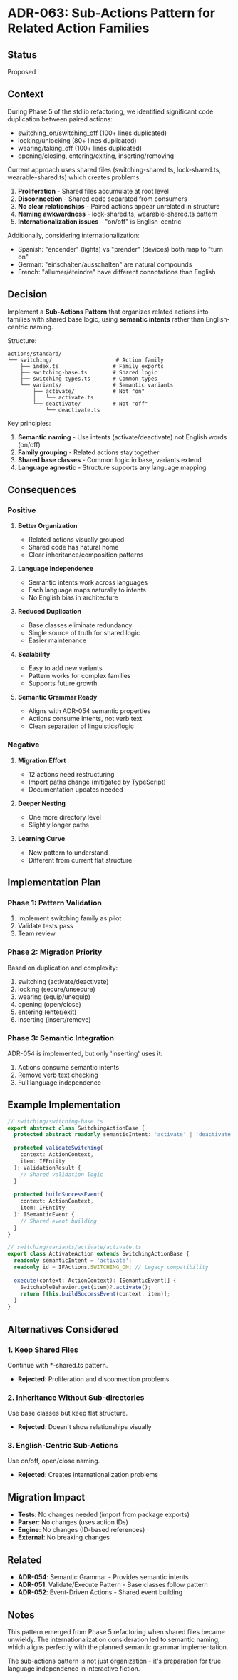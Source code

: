 # ADR-063: Sub-Actions Pattern for Related Action Families

## Status
Proposed

## Context

During Phase 5 of the stdlib refactoring, we identified significant code duplication between paired actions:
- switching_on/switching_off (100+ lines duplicated)
- locking/unlocking (80+ lines duplicated)
- wearing/taking_off (100+ lines duplicated)
- opening/closing, entering/exiting, inserting/removing

Current approach uses shared files (switching-shared.ts, lock-shared.ts, wearable-shared.ts) which creates problems:
1. **Proliferation** - Shared files accumulate at root level
2. **Disconnection** - Shared code separated from consumers
3. **No clear relationships** - Paired actions appear unrelated in structure
4. **Naming awkwardness** - lock-shared.ts, wearable-shared.ts pattern
5. **Internationalization issues** - "on/off" is English-centric

Additionally, considering internationalization:
- Spanish: "encender" (lights) vs "prender" (devices) both map to "turn on"
- German: "einschalten/ausschalten" are natural compounds
- French: "allumer/éteindre" have different connotations than English

## Decision

Implement a **Sub-Actions Pattern** that organizes related actions into families with shared base logic, using **semantic intents** rather than English-centric naming.

Structure:
```
actions/standard/
└── switching/                    # Action family
    ├── index.ts                 # Family exports
    ├── switching-base.ts        # Shared logic
    ├── switching-types.ts       # Common types
    └── variants/                # Semantic variants
        ├── activate/            # Not "on"
        │   └── activate.ts
        └── deactivate/          # Not "off"
            └── deactivate.ts
```

Key principles:
1. **Semantic naming** - Use intents (activate/deactivate) not English words (on/off)
2. **Family grouping** - Related actions stay together
3. **Shared base classes** - Common logic in base, variants extend
4. **Language agnostic** - Structure supports any language mapping

## Consequences

### Positive

1. **Better Organization**
   - Related actions visually grouped
   - Shared code has natural home
   - Clear inheritance/composition patterns

2. **Language Independence**
   - Semantic intents work across languages
   - Each language maps naturally to intents
   - No English bias in architecture

3. **Reduced Duplication**
   - Base classes eliminate redundancy
   - Single source of truth for shared logic
   - Easier maintenance

4. **Scalability**
   - Easy to add new variants
   - Pattern works for complex families
   - Supports future growth

5. **Semantic Grammar Ready**
   - Aligns with ADR-054 semantic properties
   - Actions consume intents, not verb text
   - Clean separation of linguistics/logic

### Negative

1. **Migration Effort**
   - 12 actions need restructuring
   - Import paths change (mitigated by TypeScript)
   - Documentation updates needed

2. **Deeper Nesting**
   - One more directory level
   - Slightly longer paths

3. **Learning Curve**
   - New pattern to understand
   - Different from current flat structure

## Implementation Plan

### Phase 1: Pattern Validation
1. Implement switching family as pilot
2. Validate tests pass
3. Team review

### Phase 2: Migration Priority
Based on duplication and complexity:
1. switching (activate/deactivate)
2. locking (secure/unsecure)
3. wearing (equip/unequip)
4. opening (open/close)
5. entering (enter/exit)
6. inserting (insert/remove)

### Phase 3: Semantic Integration
ADR-054 is implemented, but only 'inserting' uses it:
1. Actions consume semantic intents
2. Remove verb text checking
3. Full language independence

## Example Implementation

```typescript
// switching/switching-base.ts
export abstract class SwitchingActionBase {
  protected abstract readonly semanticIntent: 'activate' | 'deactivate';
  
  protected validateSwitching(
    context: ActionContext,
    item: IFEntity
  ): ValidationResult {
    // Shared validation logic
  }
  
  protected buildSuccessEvent(
    context: ActionContext,
    item: IFEntity
  ): ISemanticEvent {
    // Shared event building
  }
}

// switching/variants/activate/activate.ts
export class ActivateAction extends SwitchingActionBase {
  readonly semanticIntent = 'activate';
  readonly id = IFActions.SWITCHING_ON; // Legacy compatibility
  
  execute(context: ActionContext): ISemanticEvent[] {
    SwitchableBehavior.get(item)?.activate();
    return [this.buildSuccessEvent(context, item)];
  }
}
```

## Alternatives Considered

### 1. Keep Shared Files
Continue with *-shared.ts pattern.
- **Rejected**: Proliferation and disconnection problems

### 2. Inheritance Without Sub-directories
Use base classes but keep flat structure.
- **Rejected**: Doesn't show relationships visually

### 3. English-Centric Sub-Actions
Use on/off, open/close naming.
- **Rejected**: Creates internationalization problems

## Migration Impact

- **Tests**: No changes needed (import from package exports)
- **Parser**: No changes (uses action IDs)
- **Engine**: No changes (ID-based references)
- **External**: No breaking changes

## Related

- **ADR-054**: Semantic Grammar - Provides semantic intents
- **ADR-051**: Validate/Execute Pattern - Base classes follow pattern
- **ADR-052**: Event-Driven Actions - Shared event building

## Notes

This pattern emerged from Phase 5 refactoring when shared files became unwieldy. The internationalization consideration led to semantic naming, which aligns perfectly with the planned semantic grammar implementation.

The sub-actions pattern is not just organization - it's preparation for true language independence in interactive fiction.